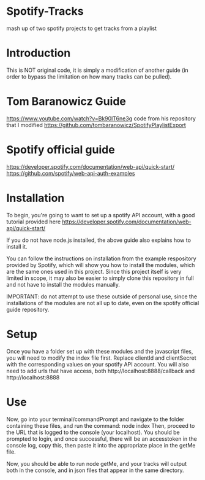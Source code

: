 # Spotify-Tracks
mash up of two spotify projects to get tracks from a playlist

# Introduction
This is NOT original code, it is simply a modification of another guide (in order to bypass the limitation on how many tracks can be pulled).

# Tom Baranowicz Guide
https://www.youtube.com/watch?v=Bk90lT6ne3g
code from his repository that I modified
https://github.com/tombaranowicz/SpotifyPlaylistExport

# Spotify official guide
https://developer.spotify.com/documentation/web-api/quick-start/
https://github.com/spotify/web-api-auth-examples

# Installation
To begin, you're going to want to set up a spotify API account, with a good tutorial provided here
https://developer.spotify.com/documentation/web-api/quick-start/

If you do not have node.js installed, the above guide also explains how to install it.

You can follow the instructions on installation from the example respository provided by Spotify, which will show you how to
install the modules, which are the same ones used in this project. Since this project itself is very limited in scope, it may also
be easier to simply clone this repository in full and not have to install the modules manually. 

IMPORTANT: do not attempt to use these outside of personal use, since the installations of the modules are not all up to date, even on
the spotify official guide repository. 

# Setup
Once you have a folder set up with these modules and the javascript files, you will need to modify the index file first.
Replace clientId and clientSecret with the corresponding values on your spotify API account. You will also need to add urls
that have access, both http://localhost:8888/callback and http://localhost:8888

# Use
Now, go into your terminal/commandPrompt and navigate to the folder containing these files, and run the command: node index
Then, proceed to the URL that is logged to the console (your localhost).
You should be prompted to login, and once successful, there will be an accesstoken in the console log, copy this, then paste it
into the appropriate place in the getMe file. 

Now, you should be able to run node getMe, and your tracks will output both in the console, and in json files that appear in the same directory. 
